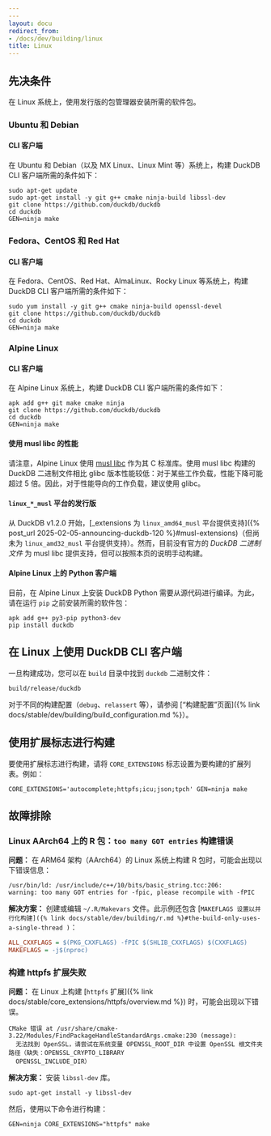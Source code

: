 ```yaml
---
---
layout: docu
redirect_from:
- /docs/dev/building/linux
title: Linux
---
```


## 先决条件

在 Linux 系统上，使用发行版的包管理器安装所需的软件包。

### Ubuntu 和 Debian

#### CLI 客户端

在 Ubuntu 和 Debian（以及 MX Linux、Linux Mint 等）系统上，构建 DuckDB CLI 客户端所需的条件如下：

```batch
sudo apt-get update
sudo apt-get install -y git g++ cmake ninja-build libssl-dev
git clone https://github.com/duckdb/duckdb
cd duckdb
GEN=ninja make
```

### Fedora、CentOS 和 Red Hat

#### CLI 客户端

在 Fedora、CentOS、Red Hat、AlmaLinux、Rocky Linux 等系统上，构建 DuckDB CLI 客户端所需的条件如下：

```batch
sudo yum install -y git g++ cmake ninja-build openssl-devel
git clone https://github.com/duckdb/duckdb
cd duckdb
GEN=ninja make
```

### Alpine Linux

#### CLI 客户端

在 Alpine Linux 系统上，构建 DuckDB CLI 客户端所需的条件如下：

```batch
apk add g++ git make cmake ninja
git clone https://github.com/duckdb/duckdb
cd duckdb
GEN=ninja make
```

#### 使用 musl libc 的性能

请注意，Alpine Linux 使用 [musl libc](https://musl.libc.org/) 作为其 C 标准库。使用 musl libc 构建的 DuckDB 二进制文件相比 glibc 版本性能较低：对于某些工作负载，性能下降可能超过 5 倍。因此，对于性能导向的工作负载，建议使用 glibc。

#### `linux_*_musl` 平台的发行版

从 DuckDB v1.2.0 开始，[_extensions 为 `linux_amd64_musl` 平台提供支持]({% post_url 2025-02-05-announcing-duckdb-120 %}#musl-extensions)（但尚未为 `linux_amd32_musl` 平台提供支持）。然而，目前没有官方的 _DuckDB 二进制文件_ 为 musl libc 提供支持，但可以按照本页的说明手动构建。

#### Alpine Linux 上的 Python 客户端

目前，在 Alpine Linux 上安装 DuckDB Python 需要从源代码进行编译。为此，请在运行 `pip` 之前安装所需的软件包：

```batch
apk add g++ py3-pip python3-dev
pip install duckdb
```

## 在 Linux 上使用 DuckDB CLI 客户端

一旦构建成功，您可以在 `build` 目录中找到 `duckdb` 二进制文件：

```batch
build/release/duckdb
```

对于不同的构建配置（`debug`、`relassert` 等），请参阅 [“构建配置”页面]({% link docs/stable/dev/building/build_configuration.md %}）。

## 使用扩展标志进行构建

要使用扩展标志进行构建，请将 `CORE_EXTENSIONS` 标志设置为要构建的扩展列表。例如：

```batch
CORE_EXTENSIONS='autocomplete;httpfs;icu;json;tpch' GEN=ninja make
```

## 故障排除

### Linux AArch64 上的 R 包：`too many GOT entries` 构建错误

**问题：**
在 ARM64 架构（AArch64）的 Linux 系统上构建 R 包时，可能会出现以下错误信息：

```console
/usr/bin/ld: /usr/include/c++/10/bits/basic_string.tcc:206:
warning: too many GOT entries for -fpic, please recompile with -fPIC
```

**解决方案：**
创建或编辑 `~/.R/Makevars` 文件。此示例还包含 [`MAKEFLAGS 设置以并行化构建]({% link docs/stable/dev/building/r.md %}#the-build-only-uses-a-single-thread )`：

```ini
ALL_CXXFLAGS = $(PKG_CXXFLAGS) -fPIC $(SHLIB_CXXFLAGS) $(CXXFLAGS)
MAKEFLAGS = -j$(nproc)
```

### 构建 httpfs 扩展失败

**问题：**
在 Linux 上构建 [`httpfs` 扩展]({% link docs/stable/core_extensions/httpfs/overview.md %}) 时，可能会出现以下错误。

```console
CMake 错误 at /usr/share/cmake-3.22/Modules/FindPackageHandleStandardArgs.cmake:230 (message):
  无法找到 OpenSSL，请尝试在系统变量 OPENSSL_ROOT_DIR 中设置 OpenSSL 根文件夹路径（缺失：OPENSSL_CRYPTO_LIBRARY
  OPENSSL_INCLUDE_DIR）
```

**解决方案：**
安装 `libssl-dev` 库。

```batch
sudo apt-get install -y libssl-dev
```

然后，使用以下命令进行构建：

```batch
GEN=ninja CORE_EXTENSIONS="httpfs" make
```